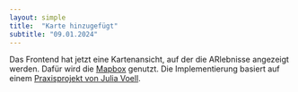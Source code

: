 ```yaml
---
layout: simple
title:  "Karte hinzugefügt"
subtitle: "09.01.2024"
---
```


Das Frontend hat jetzt eine Kartenansicht, auf der die ARlebnisse angezeigt werden. Dafür wird die [Mapbox](https://www.mapbox.com) genutzt. Die Implementierung basiert auf einem [Praxisprojekt von Julia Voell](https://github.com/cnoss/juliell.github.io).
